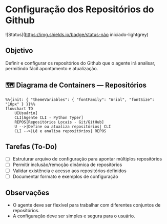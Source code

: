 # Configuração dos Repositórios do Github

![Status](https://img.shields.io/badge/status-não iniciado-lightgrey)

## Objetivo
Definir e configurar os repositórios do Github que o agente irá analisar, permitindo fácil apontamento e atualização.

## 🗺️ Diagrama de Containers — Repositórios

```mermaid
%%{init: { "themeVariables": { "fontFamily": "Arial", "fontSize": "10px" } }}%%
flowchart TD
    U[Usuário]
    CLI[Agente CLI - Python Typer]
    REPOS[Repositórios Locais - Git/GitHub]
    U -->|Define ou atualiza repositórios| CLI
    CLI -->|Lê e analisa repositórios| REPOS
```

## Tarefas (To-Do)
- [ ] Estruturar arquivo de configuração para apontar múltiplos repositórios
- [ ] Permitir inclusão/remoção dinâmica de repositórios
- [ ] Validar existência e acesso aos repositórios definidos
- [ ] Documentar formato e exemplos de configuração

## Observações
- O agente deve ser flexível para trabalhar com diferentes conjuntos de repositórios.
- A configuração deve ser simples e segura para o usuário. 